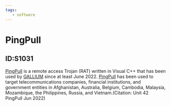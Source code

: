 ```yaml
---
tags:
   - software
---
```

# PingPull
## ID:S1031
[PingPull](/mitre/software/S1031) is a remote access Trojan (RAT) written in Visual C++ that has been used by [GALLIUM](/mitre/groups/G0093) since at least June 2022. [PingPull](/mitre/software/S1031) has been used to target telecommunications companies, financial institutions, and government entities in Afghanistan, Australia, Belgium, Cambodia, Malaysia, Mozambique, the Philippines, Russia, and Vietnam.(Citation: Unit 42 PingPull Jun 2022)
